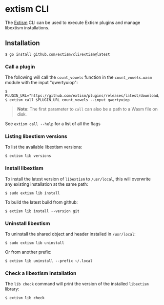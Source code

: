 # extism CLI

The [Extism](https://github.com/extism/extism) CLI can be used to execute Extism plugins and manage libextism installations.

## Installation

```shell
$ go install github.com/extism/cli/extism@latest
```

### Call a plugin

The following will call the `count_vowels` function in the `count_vowels.wasm` module with the input "qwertyuiop":

```shell
$ PLUGIN_URL="https://github.com/extism/plugins/releases/latest/download/count_vowels.wasm"
$ extism call $PLUGIN_URL count_vowels --input qwertyuiop
```

> **Note**: The first parameter to `call` can also be a path to a Wasm file on disk.

See `extism call --help` for a list of all the flags

### Listing libextism versions

To list the available libextism versions:

```shell
$ extism lib versions
```

### Install libextism

To install the latest version of `libextism` to `/usr/local`, this will overwrite any existing installation at the same path:

```shell
$ sudo extism lib install
```

To build the latest build from github:

```shell
$ extism lib install --version git
```

### Uninstall libextism

To uninstall the shared object and header installed in `/usr/local`:

```shell
$ sudo extism lib uninstall
```

Or from another prefix:

```shell
$ extism lib uninstall --prefix ~/.local
```

### Check a libextism installation

The `lib check` command will print the version of the installed `libextism` library:

```shell
$ extism lib check
```

